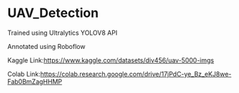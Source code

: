 # UAV_Detection
Trained using Ultralytics YOLOV8 API

Annotated using Roboflow

Kaggle Link:https://www.kaggle.com/datasets/div456/uav-5000-imgs

Colab Link:https://colab.research.google.com/drive/17jPdC-ye_Bz_eKJ8we-Fab0BmZagHHMP
